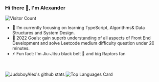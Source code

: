 ### Hi there 👋, I'm Alexander
![Visitor Count](https://komarev.com/ghpvc/?username=JudoboyAlex&color=ff69b4)
<br/>
- 🌱 I’m currently focusing on learning TypeScript, Algorithms& Data Structures and System Design.
- 🥅 2022 Goals: gain superb understanding of all aspects of Front End Development and solve Leetcode medium difficulty question under 20 minutes.  
- ⚡ Fun fact: I'm Jiu-Jitsu black belt 🥋 and big Raptors fan
<br/>

![JudoboyAlex's github stats](https://github-readme-stats.vercel.app/api?username=JudoboyAlex&show_icons=true&theme=cobalt&count_private=true)
![Top Languages Card](https://github-readme-stats.vercel.app/api/top-langs/?username=JudoboyAlex&layout=compact&theme=cobalt)


